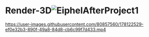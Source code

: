 # Render-3D![EiphelAfterProject1](https://user-images.githubusercontent.com/80857560/178122506-48cb60d3-57a2-4cfd-b154-2b4c789298db.png)


https://user-images.githubusercontent.com/80857560/178122529-ef0e32b3-890f-49a8-84d8-cb6c99f7d433.mp4

